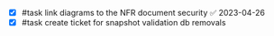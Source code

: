 - [x] #task link diagrams to the NFR document security ✅ 2023-04-26
- [x] #task create ticket for snapshot validation db removals